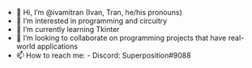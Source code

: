 - 👋 Hi, I’m @ivamitran (Ivan, Tran, he/his pronouns)
- 👀 I’m interested in programming and circuitry
- 🌱 I’m currently learning Tkinter
- 💞️ I’m looking to collaborate on programming projects that have real-world applications
- 📫 How to reach me:
      - Discord: Superposition#9088

<!---
ivamitran/ivamitran is a ✨ special ✨ repository because its `README.md` (this file) appears on your GitHub profile.
You can click the Preview link to take a look at your changes.
--->
